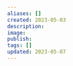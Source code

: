 ```yaml
---
aliases: []
created: 2023-05-03
description: 
image: 
publish: 
tags: []
updated: 2023-05-07
---
```

